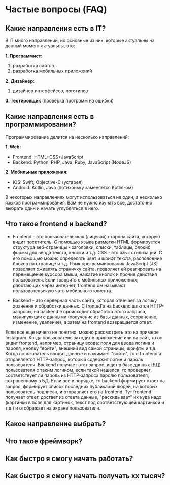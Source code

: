 # Частые вопросы (FAQ)


## Какие направления есть в IT?

В IT много направлений, но основные из них, которые актуальны на данный момент актуальны, это:

**1. Программист:**
  1. разработка сайтов
  2. разработка мобильных приложений

**2. Дизайнер:**
  1. дизайнер интерфейсов, логотипов

**3. Тестировщик** (проверка программ на ошибки)

## Какие направления есть в программировании?

Программирование делится на несколько направлений:

**1. Web:**
  - Frontend: HTML+CSS+JavaScript
  - Backend: Python, PHP, Java, Ruby, JavaScript (NodeJS)


**2. Мобильные приложения:**
  - iOS: Swift, Objective-C (устарел)
  - Android: Kotlin, Java (потихоньку заменяется Kotlin-ом)

В некоторых направлениях могут использоваться не один, а несколько языков программирования. Вам не нужно изучать все, достаточно выбрать один и начать углубляться в него.

## Что такое frontend и backend?
  - Frontend - это пользовательская (лицевая) сторона сайта, которую видит посетитель. С помощью языка разметки HTML формируется структура веб-страницы - заголовки, списки, таблицы, блокиб формы для ввода текста, кнопки и т.д. CSS - это язык стилизации. С его помощью можно определять цвет и шрифт текста, располоение блоков на странице и т.д. Язык программирования JavaScript (JS) позволяет оживлять страничку сайта, позволяет ей реагировать на перемещение курсора мыши, нажатие кнопок и прочие действия пользователя. Если говорить о мобильных приложениях, работающих через интернет, frontend'ом называют пользовательскую чать мобильного клиента.

  - Backend - это серверная часть сайта, которая отвечает за логику хранения и обработки данных. С fronted'a на backend шлются HTTP-запросы, на backend'e происходит обработка этого запроса, манипуляции с данными (получение из базы данных, сохранение, изменение, удаление), а затем на frontend возвращается ответ.
  
  Если все еще ничего не понятно, можно рассмотреть это на примере Instagram. Когда пользователь заходит в приложение или на сайт, то он видит frontend, например, страницу входа: поля для ввода логина и пароля, кнопку "войти", внешний вид самой страницы, шрифты и т.д. Когда пользователь вводит данные и нажимает "войти", то с frontend'a отправляется HTTP-запрос, который содержит логин и пароль пользователя. Backend получает этот запрос, ищет в базе данных (БД) пользователя с таким логином, если такой нашелся, то проверяет, соответствует ли пароль из HTTP-запроса паролю пользователя, сохраненному в БД. Если все в порядке, то backend формирует ответ на запрос, формирует список последних публикаций людей, на которых пользователь подписан, и отправляет его на frontend. Тут frontend получает ответ, достает из ответа данные, "раскидывает" их куда надо (картинки в поля для картинок, текст под соответствующей картинкой и т.д.) и отображает на экране пользователя.


## Какое направление выбрать?


## Что такое фреймворк?


## Как быстро я cмогу начать работать?

## Как быстро я cмогу начать получать xx тысяч?


